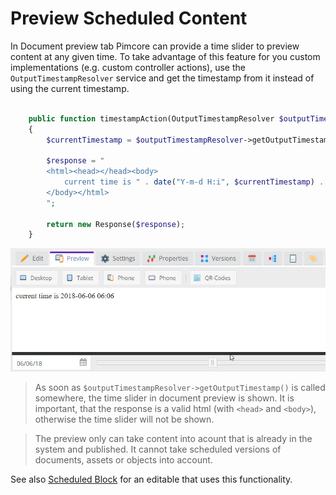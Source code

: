 # Preview Scheduled Content

In Document preview tab Pimcore can provide a time slider to preview content at any given time. 
To take advantage of this feature for you custom implementations (e.g. custom controller actions), 
use the `OutputTimestampResolver` service and get the timestamp from it instead of using the current timestamp. 

```php

    public function timestampAction(OutputTimestampResolver $outputTimestampResolver): Response
    {
        $currentTimestamp = $outputTimestampResolver->getOutputTimestamp();

        $response = "
        <html><head></head><body>
            current time is " . date("Y-m-d H:i", $currentTimestamp) . "
        </body></html>
        ";

        return new Response($response);
    }

``` 

![Preview Scheduled Content](../img/scheduled_block_preview.jpg)

> As soon as `$outputTimestampResolver->getOutputTimestamp()` is called somewhere, the time slider in 
> document preview is shown. It is important, that the response is a valid html (with `<head>` and 
> `<body>`), otherwise the time slider will not be shown. 

> The preview only can take content into acount that is already in the system and published. It cannot
> take scheduled versions of documents, assets or objects into account. 

See also [Scheduled Block](../03_Documents/01_Editables/42_Scheduled_Block.md) for an editable that uses
this functionality. 
